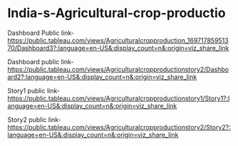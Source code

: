 # India-s-Agricultural-crop-productio


Dashboard Public link-https://public.tableau.com/views/Agriculturalcropproduction_16971785951370/Dashboard3?:language=en-US&:display_count=n&:origin=viz_share_link


Dashboard public link-https://public.tableau.com/views/Agriculturalcropproductionstory2/Dashboard2?:language=en-US&:display_count=n&:origin=viz_share_link


Story1 public link-https://public.tableau.com/views/Agriculturalcropproductionstory1/Story1?:language=en-US&:display_count=n&:origin=viz_share_link


Story2 public link-https://public.tableau.com/views/Agriculturalcropproductionstory2/Story2?:language=en-US&:display_count=n&:origin=viz_share_link




